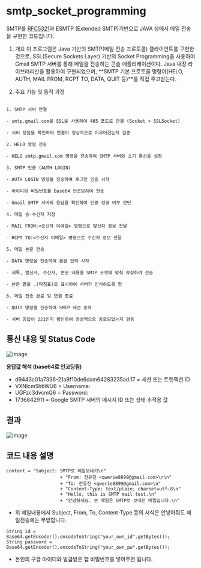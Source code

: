 # smtp_socket_programming
SMTP를 [RFC5321](https://www.rfc-editor.org/rfc/rfc5321.html)과 ESMTP (Extended SMTP)기반으로 JAVA 상에서 메일 전송을 구현한 코드입니다.


1. 개요
이 프로그램은 Java 기반의 SMTP(메일 전송 프로토콜) 클라이언트를 구현한 것으로, SSL(Secure Sockets Layer) 기반의 Socket Programming을 사용하여 Gmail SMTP 서버를 통해 메일을 전송하는 콘솔 애플리케이션이다. Java 내장 라이브러리만을 활용하여 구현되었으며, **SMTP 기본 프로토콜 명령어(HELO, AUTH, MAIL FROM, RCPT TO, DATA, QUIT 등)**를 직접 주고받는다.

2. 주요 기능 및 동작 과정
```

1. SMTP 서버 연결

- smtp.gmail.com을 SSL을 사용하여 465 포트로 연결 (Socket + SSLSocket)

- 서버 응답을 확인하여 연결이 정상적으로 이루어졌는지 검증

2. HELO 명령 전송

- HELO smtp.gmail.com 명령을 전송하여 SMTP 서버와 초기 통신을 설정

3. SMTP 인증 (AUTH LOGIN)

- AUTH LOGIN 명령을 전송하여 로그인 인증 시작

- 아이디와 비밀번호를 Base64 인코딩하여 전송

- Gmail SMTP 서버의 응답을 확인하여 인증 성공 여부 판단

4. 메일 송·수신자 지정

- MAIL FROM:<송신자 이메일> 명령으로 발신자 정보 전달

- RCPT TO:<수신자 이메일> 명령으로 수신자 정보 전달

5. 메일 본문 전송

- DATA 명령을 전송하여 본문 입력 시작

- 제목, 발신자, 수신자, 본문 내용을 SMTP 포맷에 맞춰 작성하여 전송

- 본문 끝을 .(마침표)로 표시하여 서버가 인식하도록 함

6. 메일 전송 완료 및 연결 종료

- QUIT 명령을 전송하여 SMTP 세션 종료

- 서버 응답이 221인지 확인하여 정상적으로 종료되었는지 검증
```





## 통신 내용 및 Status Code
![image](https://github.com/user-attachments/assets/b9a1436e-7565-4632-bd6a-6a43b1cb2005)

**응답값 해석 (base64로 인코딩됨)**
- d9443c01a7336-21a9f10de6dsm64283235ad.17 = 세션 또는 트랜잭션 ID
- VXNlcm5hbWU6 = Username:
- UGFzc3dvcmQ6 = Password:
- 1736842911 = Google SMTP 서버의 메시지 ID 또는 상태 추적용 값

## 결과
![image](https://github.com/user-attachments/assets/e68ecade-8336-444e-8668-774f83b15430)

## 코드 내용 설명
```
content = "Subject: SMTP로 메일보내기\n"
                    + "From: 전유진 <qwerie8899@gmail.com>\r\n"
                    + "To: 전유진 <qwerie8899@gmail.com>\n"
                    + "Content-Type: text/plain; charset=utf-8\n"
                    + "Hello, this is SMTP mail test.\n"
                    + "안녕하세요. 본 메일은 SMTP로 보내진 메일입니다.\n"
```
- 위 메일내용에서 Subject, From, To, Content-Type 등의 서식은 안넣어줘도 메일전송에는 무방합니다.

```
String id = Base64.getEncoder().encodeToString("your_own_id".getBytes());
String password = Base64.getEncoder().encodeToString("your_own_pw".getBytes()); 
```
- 본인의 구글 아이디와 발급받은 앱 비밀번호를 넣어주면 됩니다.
